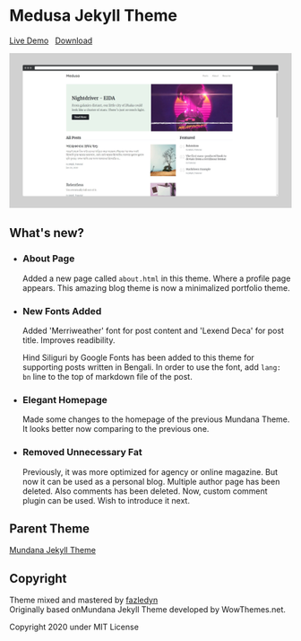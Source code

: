 # Medusa Jekyll Theme

[Live Demo](https://fazledyn.github.io/medusa-theme-jekyll/) &nbsp;
[Download](https://github.com/wowthemesnet/mundana-theme-jekyll/archive/master.zip) &nbsp; 

![medusa jekyll theme homepage](assets/images/screenshot.png)

## What's new?

- ### About Page

    Added a new page called `about.html` in this theme. Where a profile page appears. This amazing blog theme is now a minimalized portfolio theme.

- ### New Fonts Added

    Added 'Merriweather' font for post content and 'Lexend Deca' for post title. Improves readibility.

    Hind Siliguri by Google Fonts has been added to this theme for supporting posts written in Bengali.
    In order to use the font, add `lang: bn` line to the top of markdown file of the post.

- ### Elegant Homepage

    Made some changes to the homepage of the previous Mundana Theme. It looks better now comparing to the previous one.

- ### Removed Unnecessary Fat

    Previously, it was more optimized for agency or online magazine. But now it can be used as a personal blog. Multiple author page has been deleted. Also comments has been deleted. Now, custom comment plugin can be used. Wish to introduce it next.


## Parent Theme
[Mundana Jekyll Theme](https://bootstrapstarter.com/bootstrap-templates/mundana-theme-jekyll/)


## Copyright
Theme mixed and mastered by [fazledyn](https://github.com/fazledyn)
<br>
Originally based onMundana Jekyll Theme developed by WowThemes.net.


Copyright 2020 under MIT License
